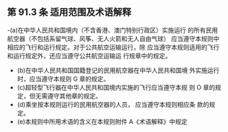 ## 第 91.3 条 适用范围及术语解释
 -(a)在中华人民共和国境内（不含香港、澳门特别行政区）实施运行
的所有民用航空器（不包括系留气球、风筝、无人火箭和无人自由气球）
应当遵守本规则中相应的飞行和运行规定。对于公共航空运输运行，除
应当遵守本规则适用的飞行和运行规定外，还应当遵守公共航空运输运
行规章中的规定。
- (b)在中华人民共和国国籍登记的民用航空器在中华人民共和国境
外实施运行时，应当遵守本规则 G 章的规定。
- (c)超轻型飞行器在中华人民共和国境内实施的飞行应当遵守本规
则 O 章的规定，但无需遵守其他章的规定。
- (d)乘坐按本规则运行的民用航空器的人员， 应当遵守本规则相应条
款的规定。
- (e)本规则中所用术语的含义在本规则附件 A《术语解释》中规定
